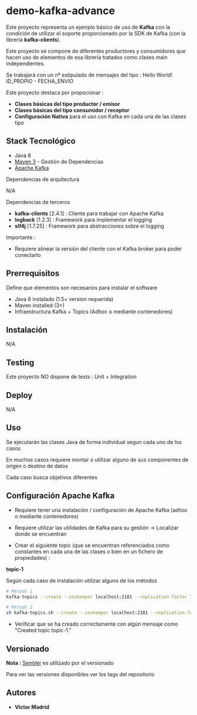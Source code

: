 # demo-kafka-advance

Este proyecto representa un ejemplo básico de uso de **Kafka** con la condición de utilizar el soporte proporcionado por la SDK de Kafka (con la librería **kafka-clients**).

Este proyecto se compone de diferentes productores y consumidores que hacen uso de elementos de esa librería tratados como clases main independientes.

Se trabajará con un nº estipulado de mensajes del tipo : Hello World! ID_PROPIO - FECHA_ENVIO

Este proyecto destaca por propocionar :

* **Clases básicas del tipo productor / emisor**
* **Clases básicas del tipo consumidor / receptor**
* **Configuración Nativa** para el uso con Kafka en cada una de las clases tipo 





## Stack Tecnológico

* Java 8
* [Maven 3](https://maven.apache.org/) - Gestión de Dependencias
* [Apache Kafka ](https://kafka.apache.org/)

Dependencias de arquitectura

N/A

Dependencias de terceros

* **kafka-clients** [2.4.1] : Cliente para trabajar con Apache Kafka
* **logback** [1.2.3] : Framework para implementar el logging
* **slf4j** [1.7.25] : Framework para abstracciones sobre el logging




Importante :

* Requiere alinear la versión del cliente con el Kafka broker para poder conectarlo





## Prerrequisitos

Define que elementos son necesarios para instalar el software

* Java 8 instalado (1.5+ version requerida)
* Maven installed  (3+)
* Infraestructura Kafka + Topics (Adhoc o mediante contenedores)





## Instalación

N/A






## Testing

Este proyecto NO dispone de tests  : Unit + Integration





## Deploy

N/A





## Uso

Se ejecutarán las clases Java de forma individual segun cada uno de los casos

En muchos casos requiere montar o utilizar alguno de sus componentes de origen o destino de datos


Cada caso busca objetivos diferentes





## Configuración Apache Kafka 

* Requiere tener una instalación / configuración de Apache Kafka (adhoc o mediante contenedores)

* Requiere utilizar las utilidades de Kafka para su gestión -> Localizar donde se encuentran

* Crear el siguiente topic (que se encuentran referenciados como constantes en cada una de las clases o bien en un fichero de propiedades) :


**topic-1**

Según cada caso de instalación utilizar alguno de los métodos

```bash
# Metodo 1
kafka-topics --create --zookeeper localhost:2181 --replication-factor 1 --partitions 1 --topic topic-1

# Metodo 2
sh kafka-topics.sh --create --zookeeper localhost:2181 --replication-factor 1 --partitions 1 --topic topic-1
```

* Verificar que se ha creado correctamente con algún mensaje como "Created topic topic-1."





## Versionado

**Nota :** [SemVer](http://semver.org/) es utilizado por el versionado

Para ver las versiones disponibles ver los tags del repositorio





## Autores

* **Víctor Madrid**
